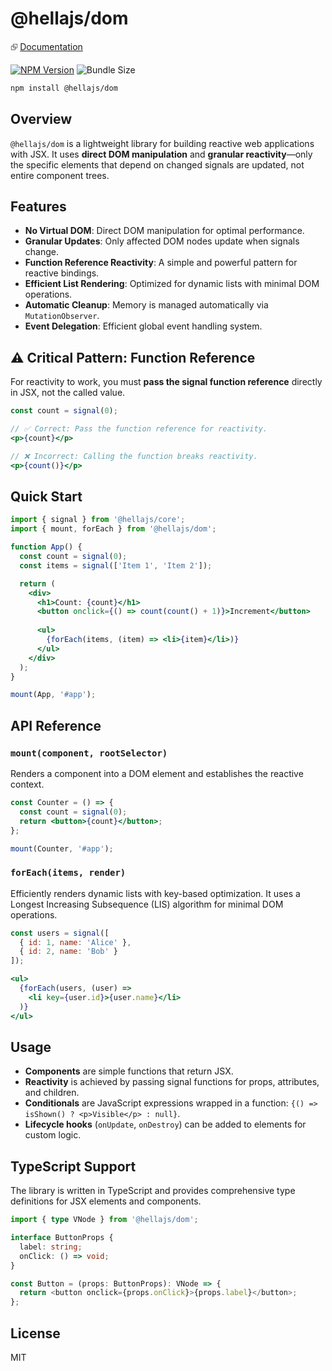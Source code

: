 # @hellajs/dom

⮺ [Documentation](https://hellajs.com/packages/dom)

[![NPM Version](https://img.shields.io/npm/v/@hellajs/dom)](https://www.npmjs.com/package/@hellajs/dom)
![Bundle Size](https://deno.bundlejs.com/badge?q=@hellajs/dom@0.14.6&treeshake=[*])

```bash
npm install @hellajs/dom
```

## Overview

`@hellajs/dom` is a lightweight library for building reactive web applications with JSX. It uses **direct DOM manipulation** and **granular reactivity**—only the specific elements that depend on changed signals are updated, not entire component trees.

## Features

- **No Virtual DOM**: Direct DOM manipulation for optimal performance.
- **Granular Updates**: Only affected DOM nodes update when signals change.
- **Function Reference Reactivity**: A simple and powerful pattern for reactive bindings.
- **Efficient List Rendering**: Optimized for dynamic lists with minimal DOM operations.
- **Automatic Cleanup**: Memory is managed automatically via `MutationObserver`.
- **Event Delegation**: Efficient global event handling system.

## ⚠️ Critical Pattern: Function Reference

For reactivity to work, you must **pass the signal function reference** directly in JSX, not the called value.

```jsx
const count = signal(0);

// ✅ Correct: Pass the function reference for reactivity.
<p>{count}</p>

// ❌ Incorrect: Calling the function breaks reactivity.
<p>{count()}</p>
```

## Quick Start

```jsx
import { signal } from '@hellajs/core';
import { mount, forEach } from '@hellajs/dom';

function App() {
  const count = signal(0);
  const items = signal(['Item 1', 'Item 2']);

  return (
    <div>
      <h1>Count: {count}</h1>
      <button onclick={() => count(count() + 1)}>Increment</button>
      
      <ul>
        {forEach(items, (item) => <li>{item}</li>)}
      </ul>
    </div>
  );
}

mount(App, '#app');
```

## API Reference

### `mount(component, rootSelector)`
Renders a component into a DOM element and establishes the reactive context.

```jsx
const Counter = () => {
  const count = signal(0);
  return <button>{count}</button>;
};

mount(Counter, '#app');
```

### `forEach(items, render)`
Efficiently renders dynamic lists with key-based optimization. It uses a Longest Increasing Subsequence (LIS) algorithm for minimal DOM operations.

```jsx
const users = signal([
  { id: 1, name: 'Alice' },
  { id: 2, name: 'Bob' }
]);

<ul>
  {forEach(users, (user) =>
    <li key={user.id}>{user.name}</li>
  )}
</ul>
```

## Usage

- **Components** are simple functions that return JSX.
- **Reactivity** is achieved by passing signal functions for props, attributes, and children.
- **Conditionals** are JavaScript expressions wrapped in a function: `{() => isShown() ? <p>Visible</p> : null}`.
- **Lifecycle hooks** (`onUpdate`, `onDestroy`) can be added to elements for custom logic.

## TypeScript Support

The library is written in TypeScript and provides comprehensive type definitions for JSX elements and components.

```typescript
import { type VNode } from '@hellajs/dom';

interface ButtonProps {
  label: string;
  onClick: () => void;
}

const Button = (props: ButtonProps): VNode => {
  return <button onclick={props.onClick}>{props.label}</button>;
};
```

## License

MIT
